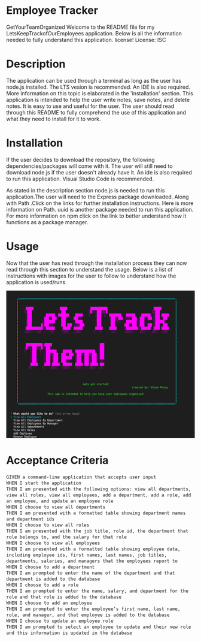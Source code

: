 # Employee Tracker
GetYourTeamOrganized
Welcome to the README file for my LetsKeepTrackofOurEmployees application. Below is all the information needed to fully understand this application.
license!
License: ISC

# Description
The application can be used through a terminal as long as the user has node.js installed. The LTS vesion is recommended. An IDE is also required. More information on this topic is elaborated in the 'installation' section. This application is intended to help the user write notes, save notes, and delete notes. It is easy to use and useful for the user. The user should read through this README to fully comprehend the use of this application and what they need to install for it to work.

# Installation
If the user decides to download the repository, the following dependencies/packages will come with it. The user will still need to download node.js if the user doesn't already have it. An ide is also required to run this application. Visual Studio Code is recommended.

As stated in the description section node.js is needed to run this application.The user will need to the Express package downloaded. Along with Path .Click on the links for further installation instructions. Here is more information on Path. uuid is another package needed to run this application. For more information on npm click on the link to better understand how it functions as a package manager.

# Usage
Now that the user has read through the installation process they can now read through this section to understand the usage. Below is a list of instructions with images for the user to follow to understand how the application is used/runs.

![alt text](./lets%20track%20them.png)

# Acceptance Criteria
```
GIVEN a command-line application that accepts user input
WHEN I start the application
THEN I am presented with the following options: view all departments, view all roles, view all employees, add a department, add a role, add an employee, and update an employee role
WHEN I choose to view all departments
THEN I am presented with a formatted table showing department names and department ids
WHEN I choose to view all roles
THEN I am presented with the job title, role id, the department that role belongs to, and the salary for that role
WHEN I choose to view all employees
THEN I am presented with a formatted table showing employee data, including employee ids, first names, last names, job titles, departments, salaries, and managers that the employees report to
WHEN I choose to add a department
THEN I am prompted to enter the name of the department and that department is added to the database
WHEN I choose to add a role
THEN I am prompted to enter the name, salary, and department for the role and that role is added to the database
WHEN I choose to add an employee
THEN I am prompted to enter the employee’s first name, last name, role, and manager, and that employee is added to the database
WHEN I choose to update an employee role
THEN I am prompted to select an employee to update and their new role and this information is updated in the database
```